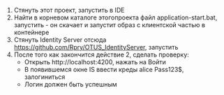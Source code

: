 1. Стянуть этот проект, запустить в IDE
2. Найти в корневом каталоге этогопроекта файл application-start.bat, запустить - он скачает и запустит образ с клиентской частью в контейнере
3. Стянуть Identity Server отсюда https://github.com/Rpry/OTUS_IdentityServer, запустить
4. После того как закончится действие 2, сделать проверку:
   - Открыть http://localhost:4200, нажать на Войти
   - В появившемся окне IS ввести креды alice Pass123$, залогиниться
   - Логин  должен быть успешным
